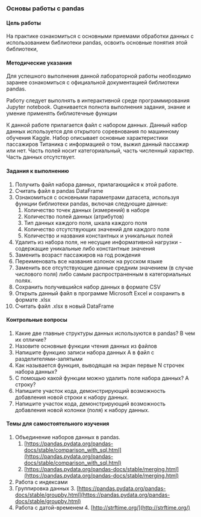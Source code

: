 ### Основы работы с pandas

#### Цель работы

На практике ознакомиться с основными приемами обработки данных с использованием библиотеки pandas, освоить основные понятия этой библиотеки,

#### Методические указания

Для успешного выполнения данной лабораторной работы необходимо заранее ознакомиться с официальной документацией библиотеки pandas.

Работу следует выполнять в интерактивной среде программирования Jupyter notebook. Оценивается полнота выполнения задания, знание и умение применять библиотечные функции

К данной работе прилагается файл с набором данных. Данный набор данных используется для открытого соревнования по машинному обучения Kaggle. Набор описывает основные характеристики пассажиров Титаника с информацией о том, выжил данный пассажир или нет. Часть полей носит категориальный, часть численный характер. Часть данных отсутствует. 

#### Задания к выполнению

1. Получить файл набора данных, прилагающийся к этой работе.
2. Считать файл в pandas DataFrame
3. Ознакомиться с основными параметрами датасета, используя функции библиотеки pandas, включая следующие данные:
    1. Количество точек данных (измерений) в наборе
    2. Количество полей данных (атрибутов)
    3. Тип данных каждого поля, шкала каждого поля
    4. Количество отсутствующих значений для каждого поля
    5. Количество и названия константных и уникальных полей
4. Удалить из набора поля, не несущие информативной нагрузки - содержащие уникальные либо константные значения
5. Заменить возраст пассажиров на год рождения
6. Переименовать все названия колонок на русском языке
7. Заменить все отсутствующие данные средним значением (в случае числового поля) либо самым распространенным в категориальных полях.
8. Сохранить получившийся набор данных в формате CSV
9. Открыть данный файл в программе Microsoft Excel и сохранить в формате .xlsx
10. Считать файл .xlsx в новый DataFrame

#### Контрольные вопросы

1. Какие две главные структуры данных используются в pandas? В чем их отличие?
2. Назовите основные функции чтения данных из файлов
3. Напишите функцию записи набора данных А в файл с разделителями-запятыми
4. Как называется функция, выводящая на экран первые N строчек набора данных?
5. С помощью какой функции можно удалить поле набора данных? А строку?
6. Напишите участок кода, демонстрирующий возможность добавления новой строки к набору данных. 
7. Напишите участок кода, демонстрирующий возможность добавления новой колонки (поля) к набору данных. 

#### Темы для самостоятельного изучения

1. Объединение наборов данных в pandas. 
    1. [https://pandas.pydata.org/pandas-docs/stable/comparison_with_sql.html](https://pandas.pydata.org/pandas-docs/stable/comparison_with_sql.html)
    2. [https://pandas.pydata.org/pandas-docs/stable/merging.html](https://pandas.pydata.org/pandas-docs/stable/merging.html)
2. Работа с индексами
3. Группировка данных
    3. [https://pandas.pydata.org/pandas-docs/stable/groupby.html](https://pandas.pydata.org/pandas-docs/stable/groupby.html)
4. Работа с датой-временем
    4. [http://strftime.org/](http://strftime.org/)

